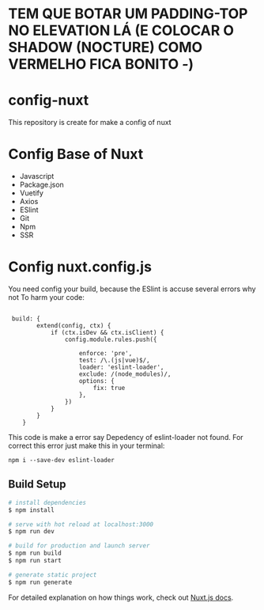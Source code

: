 
# TEM QUE BOTAR UM PADDING-TOP NO ELEVATION LÁ (E COLOCAR O SHADOW (NOCTURE) COMO VERMELHO FICA BONITO *-*)

# config-nuxt
This repository is create for make a config of nuxt



# Config Base of Nuxt

- Javascript
- Package.json
- Vuetify
- Axios
- ESlint
- Git
- Npm
- SSR

# Config nuxt.config.js

 You need config your build, because the ESlint is accuse several errors why not To harm your code:

```

 build: {
        extend(config, ctx) {
            if (ctx.isDev && ctx.isClient) {
                config.module.rules.push({

                    enforce: 'pre',
                    test: /\.(js|vue)$/,
                    loader: 'eslint-loader',
                    exclude: /(node_modules)/,
                    options: {
                        fix: true
                    },
                })
            }
        }
    }

```

This code is make a error say Depedency of eslint-loader not found.
For correct this error just make this in your terminal:

```
npm i --save-dev eslint-loader
```


## Build Setup

```bash
# install dependencies
$ npm install

# serve with hot reload at localhost:3000
$ npm run dev

# build for production and launch server
$ npm run build
$ npm run start

# generate static project
$ npm run generate
```

For detailed explanation on how things work, check out [Nuxt.js docs](https://nuxtjs.org).
